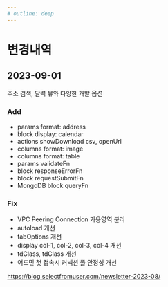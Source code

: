 ```yaml
---
# outline: deep
---
```


# 변경내역


## 2023-09-01

주소 검색, 달력 뷰와 다양한 개발 옵션

### Add

- params format: address
- block display: calendar
- actions showDownload csv, openUrl
- columns format: image
- columns format: table
- params validateFn
- block responseErrorFn
- block requestSubmitFn
- MongoDB block queryFn

### Fix

- VPC Peering Connection 가용영역 분리
- autoload 개선
- tabOptions 개선
- display col-1, col-2, col-3, col-4 개선
- tdClass, tdClass 개선
- 어드민 첫 접속시 커넥션 풀 안정성 개선


https://blog.selectfromuser.com/newsletter-2023-08/